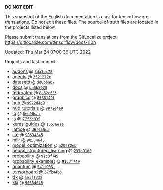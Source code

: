 __DO NOT EDIT__

This snapshot of the English documentation is used for tensorflow.org
translations. Do not edit these files. The source-of-truth files are located in
the projects listed below.

Please submit translations from the GitLocalize project: https://gitlocalize.com/tensorflow/docs-l10n

Updated: Thu Mar 24 07:00:36 UTC 2022

Projects and last commit:

- [addons](https://github.com/tensorflow/addons/tree/master/docs) @ <a href='https://github.com/tensorflow/addons/commit/3da3ec787283def1c5a63fbfd3d19cedf84d7e66'><code>3da3ec78</code></a>
- [agents](https://github.com/tensorflow/agents/tree/master/docs) @ <a href='https://github.com/tensorflow/agents/commit/3521272e9db6bd3514c11ede75a35ca52634aaac'><code>3521272e</code></a>
- [datasets](https://github.com/tensorflow/datasets/tree/master/docs) @ <a href='https://github.com/tensorflow/datasets/commit/dd0bbab7f31ac5e71dfdaf097f6c2aa5abf66982'><code>dd0bbab7</code></a>
- [docs](https://github.com/tensorflow/docs/tree/master/site/en) @ <a href='https://github.com/tensorflow/docs/commit/ba5b5978869d000e9a05d5edc519c8dccc326f20'><code>ba5b5978</code></a>
- [federated](https://github.com/tensorflow/federated/tree/main/docs) @ <a href='https://github.com/tensorflow/federated/commit/8e32c683d2e48a4a3dedb811194d771eb0916993'><code>8e32c683</code></a>
- [graphics](https://github.com/tensorflow/graphics/tree/master/tensorflow_graphics/g3doc) @ <a href='https://github.com/tensorflow/graphics/commit/8538149623c1d4508df52df60d48fb8b880b5fab'><code>85381496</code></a>
- [hub](https://github.com/tensorflow/hub/tree/master/docs) @ <a href='https://github.com/tensorflow/hub/commit/9972d4e93f9674a087412d2a38761b9f2b337ef4'><code>9972d4e9</code></a>
- [hub_tutorials](https://github.com/tensorflow/hub/tree/master/examples/colab) @ <a href='https://github.com/tensorflow/hub/commit/9972d4e93f9674a087412d2a38761b9f2b337ef4'><code>9972d4e9</code></a>
- [io](https://github.com/tensorflow/io/tree/master/docs) @ <a href='https://github.com/tensorflow/io/commit/0ee90cac06c25888ce238ee963201e727b75f7ea'><code>0ee90cac</code></a>
- [js](https://github.com/tensorflow/tfjs-website/tree/master/docs) @ <a href='https://github.com/tensorflow/tfjs-website/commit/77f3c835c080c051afc2f5899ba0645c05538382'><code>77f3c835</code></a>
- [keras_guides](https://github.com/tensorflow/docs/tree/snapshot-keras/site/en/guide/keras) @ <a href='https://github.com/tensorflow/docs/commit/1553ae1e4a149be71703e2ee60173b3d1e0e8c00'><code>1553ae1e</code></a>
- [lattice](https://github.com/tensorflow/lattice/tree/master/docs) @ <a href='https://github.com/tensorflow/lattice/commit/d6f655ca11523bdf38a431a386bb7c0f9dc7aacb'><code>d6f655ca</code></a>
- [lite](https://github.com/tensorflow/tensorflow/tree/master/tensorflow/lite/g3doc) @ <a href='https://github.com/tensorflow/tensorflow/commit/905346451cf54ce9b41e9bf8df45b3274089f145'><code>90534645</code></a>
- [mlir](https://github.com/tensorflow/tensorflow/tree/master/tensorflow/compiler/mlir/g3doc) @ <a href='https://github.com/tensorflow/tensorflow/commit/905346451cf54ce9b41e9bf8df45b3274089f145'><code>90534645</code></a>
- [model_optimization](https://github.com/tensorflow/model-optimization/tree/master/tensorflow_model_optimization/g3doc) @ <a href='https://github.com/tensorflow/model-optimization/commit/a20982ebf961905340dc8050829997b2a1de40ca'><code>a20982eb</code></a>
- [neural_structured_learning](https://github.com/tensorflow/neural-structured-learning/tree/master/g3doc) @ <a href='https://github.com/tensorflow/neural-structured-learning/commit/237d91d08ccb86b26367a4e1dd54e2eafe05e7bd'><code>237d91d0</code></a>
- [probability](https://github.com/tensorflow/probability/tree/main/tensorflow_probability/g3doc) @ <a href='https://github.com/tensorflow/probability/commit/91c3f749245420a523a74add883d0aeaf30a2fa9'><code>91c3f749</code></a>
- [probability_examples](https://github.com/tensorflow/probability/tree/main/tensorflow_probability/examples/jupyter_notebooks) @ <a href='https://github.com/tensorflow/probability/commit/91c3f749245420a523a74add883d0aeaf30a2fa9'><code>91c3f749</code></a>
- [quantum](https://github.com/tensorflow/quantum/tree/master/docs) @ <a href='https://github.com/tensorflow/quantum/commit/541f903fe046e560352cfe21c2b7474493341759'><code>541f903f</code></a>
- [tensorboard](https://github.com/tensorflow/tensorboard/tree/master/docs) @ <a href='https://github.com/tensorflow/tensorboard/commit/37fb84b3dfd90f9699d8b08710438c27f4614c8d'><code>37fb84b3</code></a>
- [tfx](https://github.com/tensorflow/tfx/tree/master/docs) @ <a href='https://github.com/tensorflow/tfx/commit/ae1ff7321acf5ea0d0b8d3ce69d5a45a86ddf5ee'><code>ae1ff732</code></a>
- [xla](https://github.com/tensorflow/tensorflow/tree/master/tensorflow/compiler/xla/g3doc) @ <a href='https://github.com/tensorflow/tensorflow/commit/905346451cf54ce9b41e9bf8df45b3274089f145'><code>90534645</code></a>


